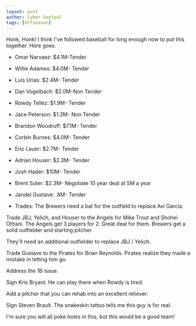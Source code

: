 ```yaml
---
layout: post
author: Cyber Goofpal
tags: [Offseason]
---
```


Honk, Honk! I think I've followed baseball for long enough now to put this together. Here goes.

- Omar Narvaez: $4.1M-Tender

- Willie Adames: $4.0M- Tender

- Luis Urias: $2.4M- Tender

- Dan Vogelbach: $2.0M-Non Tender

- Rowdy Tellez: $1.9M- Tender

- Jace Peterson: $1.3M- Non Tender

- Brandon Woodruff: $7.1M- Tender

- Corbin Burnes: $4.0M- Tender

- Eric Lauer: $2.7M- Tender

- Adrian Houser: $2.3M- Tender

- Josh Hader: $10M- Tender

- Brent Suter: $2.3M- Negotiate 10 year deal at 5M a year

- Jandel Gustave: .8M- Tender

- Trades: The Brewers need a bat for the outfield to replace Avi Garcia.

Trade JBJ, Yelich, and Houser to the Angels for Mike Trout and Shohei Ohtani. The Angels get 3 players for 2. Great deal for them. Brewers get a solid outfielder and starting pitcher.

They'll need an additional outfielder to replace JBJ / Yelich.

Trade Gustave to the Pirates for Brian Reynolds. Pirates realize they made a mistake in letting him go.

Address the 1B issue.

Sign Kris Bryant. He can play there when Rowdy is tired.

Add a pitcher that you can rehab into an excellent reliever:

Sign Steven Brault. The snakeskin tattoo tells me this guy is for real.

I'm sure you will all poke holes in this, but this would be a good team!